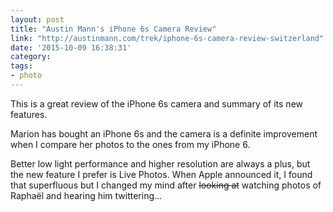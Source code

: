 ```yaml
---
layout: post
title: "Austin Mann's iPhone 6s Camera Review"
link: "http://austinmann.com/trek/iphone-6s-camera-review-switzerland"
date: '2015-10-09 16:38:31'
category: 
tags:
- photo
---
```


This is a great review of the iPhone 6s camera and summary of its new features.

Marion has bought an iPhone 6s and the camera is a definite improvement when I compare her photos to the ones from my iPhone 6.

Better low light performance and higher resolution are always a plus, but the new feature I prefer is Live Photos.
When Apple announced it, I found that superfluous but I changed my mind after
<strike>looking at</strike> watching photos of Rapha&euml;l and hearing him twittering...
